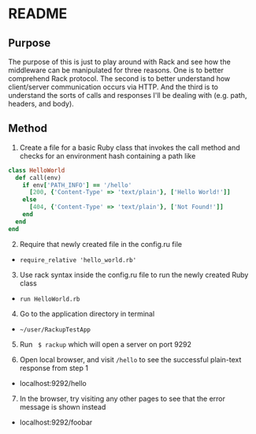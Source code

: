 # README

## Purpose

The purpose of this is just to play around with Rack and see how the middleware can be manipulated for three reasons. One is to better comprehend Rack protocol. The second is to better understand how client/server communication occurs via HTTP. And the third is to understand the sorts of calls and responses I'll be dealing with (e.g. path, headers, and body).

## Method

1. Create a file for a basic Ruby class that invokes the call method and checks for an environment hash containing a path like 

```ruby
class HelloWorld
  def call(env)
    if env['PATH_INFO'] == '/hello'
      [200, {'Content-Type' => 'text/plain'}, ['Hello World!']]
    else
      [404, {'Content-Type' => 'text/plain'}, ['Not Found!']]
    end
  end
end
```

2. Require that newly created file in the config.ru file
* `require_relative 'hello_world.rb'`

3. Use rack syntax inside the config.ru file to run the newly created Ruby class
* `run HelloWorld.rb`

4. Go to the application directory in terminal
* `~/user/RackupTestApp`

5. Run ` $ rackup` which will open a server on port 9292

6. Open local browser, and visit `/hello` to see the successful plain-text response from step 1
* localhost:9292/hello

7. In the browser, try visiting any other pages to see that the error message is shown instead
* localhost:9292/foobar
